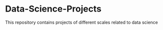 # Data-Science-Projects
This repository contains projects of different scales related to data science
